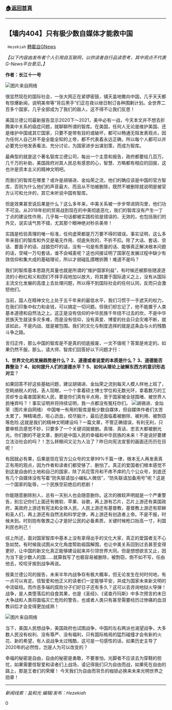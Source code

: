 ###  [:house:返回首頁](https://github.com/ourhimalayas/txt)
---

## 【墙内404】只有极少数自媒体才能救中国
` Hezekiah` [轉載自GNews](https://gnews.org/zh-hans/1159535/)

*【以下内容由发布者个人引用自互联网，以供读者自行品读思考，其中观点不代表G-News平台意见。】*

**作者：长江十一号**

![]()![](https://gnews-media-offload.s3.amazonaws.com/wp-content/uploads/2021/05/01014714/rand-corporation.jpg)图片来自网络

很显然现在的国际社会，一张大网正在紧锣密鼓，铺天盖地撒向中国，几乎天天都有惊爆新闻，说明美帝等“背后黑手”们正在夜以继日制订各种围剿计划。全世界二百多个国家，几乎全部成为了我们的敌人，这不得不让我们反思！

美国兰德公司最新报告显示2020下～2021，美中必有一战，今天本文并不想去折腾美中关系的癌症问题，就聊聊所谓的智库。在美国，任何人无论是维护美国、还是维护中国或其它国家，只要不是带有目的或破坏，都可以畅通无阻发表观点，因为任何人自己并不是全能全知的上帝，都不代表着永远正确，所以每个人都可以并必要充分地发表看法、充分讨论，为国家进步出谋划策，而成为智库。

最典型的就是这个著名智库兰德公司，每出一个主意和报告，政府都要给几百万，几千万的补助，美国政府对其人民总有感恩的心，智慧、方略都有相应的回报，这也许是资本主义的精神文明吧。

而我们的智库在哪里？或许是胡锡进、金灿荣之流，他们的确应该是中国的官方智库，否则为什么他们的声音最大、而且从不怕被删除，既然不被删除就说明是被官方认可和允许的，其它未听说中国有智库。

但是效果甚至说后果是什么？这么多年来，中美关系被一步步带进阴沟里，他们功不可没。从2018年初的贸易战到现在的中美彻底恶化，我们的智库没有产生一丁丁点的建设性作用，几乎每一句话都被实践检验是错误的、无效的，也包括我们的外交，说实话气势不错，尤其那个眼神绝对秒杀美帝！

实践是检验真理的唯一标准，任何虚荣都是万万要不得的错误。事实证明，这么多年来我们的智库和外交是毫无作用、彻底失败的，不折不扣。除了大话、套话、空话、要面子的话、战狼恐吓的话，没有一句是有质量的话、能够真正解决根本问题的话，空喊一万句套话，谁不会喊麦呢？这也间接证明了国家在发展过程中缺少有效信仰和集大成的基础理论，所以才胡碰乱摸瞎折腾！难道不是吗？

我们的智库基本思路充其量也就是所谓的“维护国家利益”，有时候还被那些随波逐流的小粉红和义和团们不择手段地加以放大，将其置于国际道义之上，没有从国际主流文化发展的高度上去处理问题，所以得不到国际社会的任何认同，反而只会激怒他们。

当前，国人在精神文化上处于五千年来的最低水平，我们习惯于一手遮天的权力，在我们印象中权力和金钱，可以搞定一切问题。但我们却忘记了，他不能置于人类基本道德和自然法之上。这正是没有信仰的中华民族千年绕不过去的坎，不是中华民族天生就该多灾多难，而是没有信仰，没有真爱、博爱的社会只会灾难不断，就该如此，不是内战、就是被包围。我们的文化与制度选择的就是这条血与火的残酷斗争之路。

言归正传，那么中国的智库是不是真的彻底报废，一文不值呢？答案是肯定的。如果仍然不服，那么，请大师、智库们回答好以下问题才行：

**1、世界文化的发展趋势是什么？
2、道德或者说爱的本质是什么？
3、道德能否靠整治？
4、如何提升人们的道德水平？
5、如何从理论上破解东西方的意识形态对立**？

如果回答不好这些基础问题，建议胡锡进、金灿荣之流别每天人模人样地上班了，空耗纳税人的钱，丢人现眼，一个个拿着硕士博士学位和无数光环，拿着数万的工资却专业毒害国家和人民，要是你们真有半点用，至于国家被全球围堵、被世界人民唾弃吗？！事实证明并将持续证明，我一点都没有冤枉你们。
![]()![](https://gnews-media-offload.s3.amazonaws.com/wp-content/uploads/2021/05/01014640/404-2021-05-01-coverphoto.jpg)胡锡进、金灿荣（图片来自网络）
中国唯一有用的智库是极少数自媒体，但自媒体作者们太苦太累了，殚精竭虑，呕心沥血，绞尽脑汁，最后还面临着被删除、被利用、被剽窃等危险.这就是我们的精神文明建设吗？一篇文章，不管正确错误，有利无利，只要审核员感觉不妙，只要多了一个关键词就被删。真理、真话、忠言大都被删光光。你们删的不是文章，删的是中国人民的幸福和中华民族的未来！不是说好要建立法治社会的吗？！怎么转眼间又沦为人治了？昨日向宪法宣誓的画面还历历在目呢！

有因就必有果，后果是现在官方公众号的文章99%千篇一律，根本无人再发表真正有用的观点，因为作者和读者们都受够了、删怕了。真正的爱国者们根本感觉不到这是自由的土地和自己的国家，除了风花雪月和不疼不痒的几个公众号，到底还有几个自媒体没有写着“防失联请加小编私人微信”，“防失联请加备用号”呢？这是一个国家的耻辱，一个民族空前绝后的悲剧！

你能随意删除别人，总有一天别人也会随意删你。这次的微软声明就是一个严重警告，别忘记你们上面还有微软、苹果、谷歌，再上游有芯片，芯片上游还有美国政府，美政府上游还有宪法和全体人民，人民上游还有基督教，基督教上游还有耶稣和圣人们，再上游还有自然法和科学定律，再上游还有创造者上帝。不是不报，时候未到。时刻抱有敬畏之心才是好公民的必备素质，关键时候枪口抬高一寸，利国利民也利己！

综上所述，面对国家智库中基本上没有拿得出手的文化大家，真正的爱国者无不心急如焚。有时候我试图从文化角度帮助祖国解围，也让中美关系回到过去甚至变得更好，让中国的新文化真正能够建设起来并引领世界大同。但是想想欲言又止，因为当下是少数人的国……就算我写了也极容易被删除，被剽窃，倒不如不写，任由他去，咬咬牙挨到战争再说。

按美兰德公司的报告，未来半年内战争存有极大概率，但无论发生在何时何地，有一点可以肯定。信智爱和他正义的读者们一定能够平安，并成为国家未来新文明的中流砥柱。而作恶多端的腐败分子们好日子还有多久？这可以去咨询地狱火导弹！ 战争，是人类堕落后的自食其果，也是《圣经》、《诺查丹玛斯》中多次预言的末日大争战和人类将面临灭亡危险的警告，也或者人类只有甚至需要经历过惨痛的血泪教训后才会变得更加成熟！

![]()![](https://gnews-media-offload.s3.amazonaws.com/wp-content/uploads/2021/05/01015521/War.jpeg)图片来自网络

当下，美国人民想战争，美国政府也试图战争，中国的左右两派也渴望战争，大多数人民没有权利、没有尊严、没有福利，只有国际格局的猛烈碰撞才会有新的火花、新的希望，有人说战争太过残酷，这可是一句感性的话，如果历史主导了2020年的必然性，岂是人为可以改变的？

幸福的秘密是自由，自由的秘密是勇敢，不要害怕，光脚者不应该去为穿鞋的担忧，如果需要信智爱和读者们上战场，请记得我们只为自由而战，如果死在自由的路上，那是王者们的荣耀！ 今天我们为自由而背负的枷锁必换来未来光明世界之勋章！

* * *

*新闻线索：盐和光
编辑/发布：Hezekiah*

0
